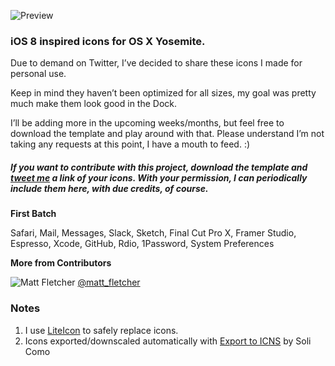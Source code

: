 ![Preview](https://raw.githubusercontent.com/mmarfil/yoios/master/preview.png)

### iOS 8 inspired icons for OS X Yosemite.

Due to demand on Twitter, I’ve decided to share these icons I made for personal use.

Keep in mind they haven’t been optimized for all sizes, my goal was pretty much make them look good in the Dock.

I’ll be adding more in the upcoming weeks/months, but feel free to download the template and play around with that. Please understand I’m not taking any requests at this point, I have a mouth to feed. :)

##### If you want to contribute with this project, download the template and [tweet me](http://twitter.com/marcelomarfil) a link of your icons. With your permission, I can periodically include them here, with due credits, of course.


**First Batch**

Safari, Mail, Messages, Slack, Sketch, Final Cut Pro X, Framer Studio, Espresso, Xcode, GitHub, Rdio, 1Password, System Preferences

**More from Contributors**

![Matt Fletcher](https://raw.githubusercontent.com/mmarfil/yoios/master/Previews/matt_fletcher_1.png)
[@matt_fletcher](http://twitter.com/matt_fletcher)


### Notes

1. I use [LiteIcon](http://www.freemacsoft.net/liteicon/) to safely replace icons.
2. Icons exported/downscaled automatically with [Export to ICNS](https://github.com/solicomo/export-to-icns) by Soli Como
